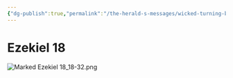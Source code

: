 ```yaml
---
{"dg-publish":true,"permalink":"/the-herald-s-messages/wicked-turning-back-vs-righteous-turning-back/","tags":["#Righteousness","#Wickedness","#TheHeraldsMessages","#Ezekiel18"]}
---
```



# Ezekiel 18


![Marked Ezekiel 18_18-32.png](/img/user/Assets/attachments/Marked%20Ezekiel%2018_18-32.png)
